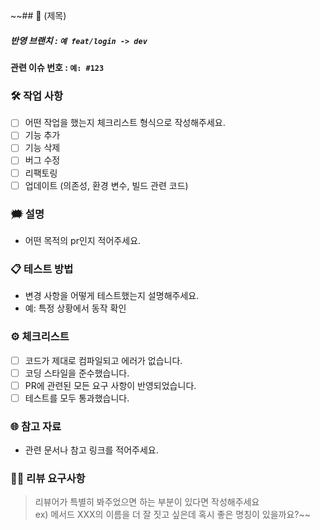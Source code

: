 ~~## 📖️ (제목)

##### 반영 브랜치 : `예 feat/login -> dev`
#### 관련 이슈 번호 : `예: #123`

### 🛠️ 작업 사항 
- [ ] 어떤 작업을 했는지 체크리스트 형식으로 작성해주세요.
- [ ] 기능 추가
- [ ] 기능 삭제
- [ ] 버그 수정
- [ ] 리팩토링
- [ ] 업데이트 (의존성, 환경 변수, 빌드 관련 코드)

### 🗯️️ 설명
- 어떤 목적의 pr인지 적어주세요.

### 📋 테스트 방법 
- 변경 사항을 어떻게 테스트했는지 설명해주세요.
- 예: 특정 상황에서 동작 확인

### ⚙️ 체크리스트 
- [ ] 코드가 제대로 컴파일되고 에러가 없습니다.
- [ ] 코딩 스타일을 준수했습니다.
- [ ] PR에 관련된 모든 요구 사항이 반영되었습니다.
- [ ] 테스트를 모두 통과했습니다.

### 🌐 참고 자료 
- 관련 문서나 참고 링크를 적어주세요.

### 👨‍💻 리뷰 요구사항 
> 리뷰어가 특별히 봐주었으면 하는 부분이 있다면 작성해주세요   
> ex) 메서드 XXX의 이름을 더 잘 짓고 싶은데 혹시 좋은 명칭이 있을까요?~~



